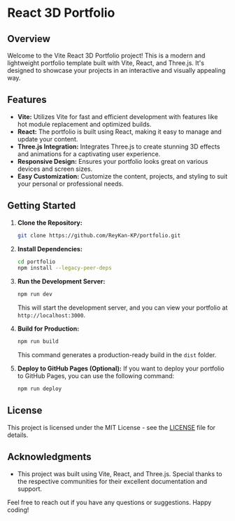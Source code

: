 # React 3D Portfolio

## Overview

Welcome to the Vite React 3D Portfolio project! This is a modern and lightweight portfolio template built with Vite, React, and Three.js. It's designed to showcase your projects in an interactive and visually appealing way.

## Features

- **Vite:** Utilizes Vite for fast and efficient development with features like hot module replacement and optimized builds.
- **React:** The portfolio is built using React, making it easy to manage and update your content.
- **Three.js Integration:** Integrates Three.js to create stunning 3D effects and animations for a captivating user experience.
- **Responsive Design:** Ensures your portfolio looks great on various devices and screen sizes.
- **Easy Customization:** Customize the content, projects, and styling to suit your personal or professional needs.

## Getting Started

1. **Clone the Repository:**
   ```bash
   git clone https://github.com/ReyKan-KP/portfolio.git
   ```

2. **Install Dependencies:**
   ```bash
   cd portfolio
   npm install --legacy-peer-deps
   ```

3. **Run the Development Server:**
   ```bash
   npm run dev
   ```
   This will start the development server, and you can view your portfolio at `http://localhost:3000`.


5. **Build for Production:**
   ```bash
   npm run build
   ```
   This command generates a production-ready build in the `dist` folder.

6. **Deploy to GitHub Pages (Optional):**
   If you want to deploy your portfolio to GitHub Pages, you can use the following command:
   ```bash
   npm run deploy
   ```


## License

This project is licensed under the MIT License - see the [LICENSE](LICENSE) file for details.

## Acknowledgments

- This project was built using Vite, React, and Three.js. Special thanks to the respective communities for their excellent documentation and support.

Feel free to reach out if you have any questions or suggestions. Happy coding!


